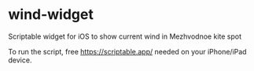 # wind-widget
Scriptable widget for iOS to show current wind in Mezhvodnoe kite spot

To run the script, free https://scriptable.app/ needed on your iPhone/iPad device.
